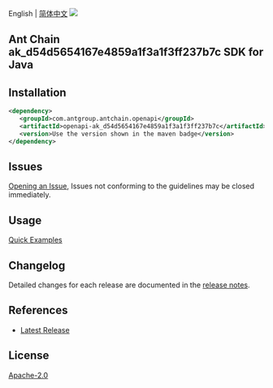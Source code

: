 English | [简体中文](README-CN.md)
![](https://aliyunsdk-pages.alicdn.com/icons/AlibabaCloud.svg)

## Ant Chain ak_d54d5654167e4859a1f3a1f3ff237b7c SDK for Java

## Installation

```xml
<dependency>
   <groupId>com.antgroup.antchain.openapi</groupId>
   <artifactId>openapi-ak_d54d5654167e4859a1f3a1f3ff237b7c</artifactId>
   <version>Use the version shown in the maven badge</version>
</dependency>
```

## Issues
[Opening an Issue](https://github.com/alipay/antchain-openapi-prod-sdk/issues/new), Issues not conforming to the guidelines may be closed immediately.

## Usage
[Quick Examples](https://github.com/alipay/antchain-openapi-prod-sdk/blob/master/docs/0-Examples-EN.md#quick-examples)

## Changelog
Detailed changes for each release are documented in the [release notes](./ChangeLog.txt).

## References
* [Latest Release](https://github.com/alipay/antchain-openapi-prod-sdk/)

## License
[Apache-2.0](http://www.apache.org/licenses/LICENSE-2.0)
